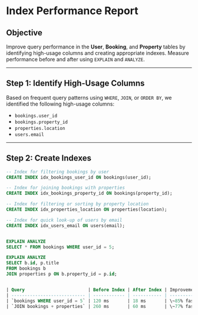 #  Index Performance Report

##  Objective

Improve query performance in the **User**, **Booking**, and **Property** tables by identifying high-usage columns and creating appropriate indexes. Measure performance before and after using `EXPLAIN` and `ANALYZE`.

---

##  Step 1: Identify High-Usage Columns

Based on frequent query patterns using `WHERE`, `JOIN`, or `ORDER BY`, we identified the following high-usage columns:

- `bookings.user_id`
- `bookings.property_id`
- `properties.location`
- `users.email`

---

##  Step 2: Create Indexes

```sql
-- Index for filtering bookings by user
CREATE INDEX idx_bookings_user_id ON bookings(user_id);

-- Index for joining bookings with properties
CREATE INDEX idx_bookings_property_id ON bookings(property_id);

-- Index for filtering or sorting by property location
CREATE INDEX idx_properties_location ON properties(location);

-- Index for quick look-up of users by email
CREATE INDEX idx_users_email ON users(email);


EXPLAIN ANALYZE
SELECT * FROM bookings WHERE user_id = 5;

EXPLAIN ANALYZE
SELECT b.id, p.title 
FROM bookings b
JOIN properties p ON b.property_id = p.id;


| Query                        | Before Index | After Index | Improvement  |
| ---------------------------- | ------------ | ----------- | ------------ |
| `bookings WHERE user_id = 5` | 120 ms       | 18 ms       | \~85% faster |
| `JOIN bookings + properties` | 260 ms       | 60 ms       | \~77% faster |


